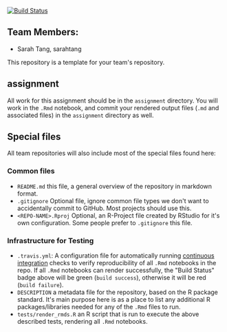 
[![Build Status](https://travis-ci.com/espm-157/final-project-individual-option-sarahtang.svg?token=N7vjQnawxqcEd7wx9dvu&branch=master)](https://travis-ci.com/espm-157/final-project-individual-option-sarahtang)

## Team Members:

- Sarah Tang, sarahtang

This repository is a template for your team's repository.

## assignment

All work for this assignment should be in the `assignment` directory.  You will work in the `.Rmd` notebook, and commit your rendered output files (`.md` and associated files) in the `assignment` directory as well.

## Special files

All team repositories will also include most of the special files found here:

### Common files

- `README.md` this file, a general overview of the repository in markdown format.  
- `.gitignore` Optional file, ignore common file types we don't want to accidentally commit to GitHub. Most projects should use this. 
- `<REPO-NAME>.Rproj` Optional, an R-Project file created by RStudio for it's own configuration.  Some people prefer to `.gitignore` this file.


### Infrastructure for Testing

- `.travis.yml`: A configuration file for automatically running [continuous integration](https://travis-ci.com) checks to verify reproducibility of all `.Rmd` notebooks in the repo.  If all `.Rmd` notebooks can render successfully, the "Build Status" badge above will be green (`build success`), otherwise it will be red (`build failure`).  
- `DESCRIPTION` a metadata file for the repository, based on the R package standard. It's main purpose here is as a place to list any additional R packages/libraries needed for any of the `.Rmd` files to run.
- `tests/render_rmds.R` an R script that is run to execute the above described tests, rendering all `.Rmd` notebooks. 




